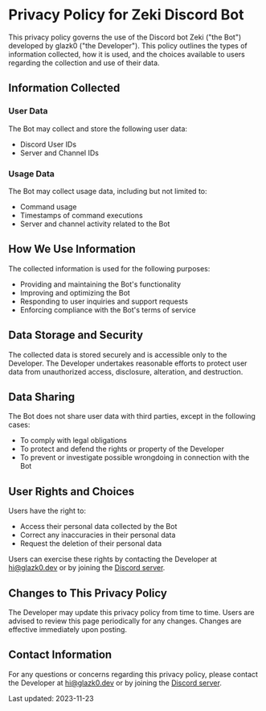 # Privacy Policy for Zeki Discord Bot

This privacy policy governs the use of the Discord bot Zeki ("the Bot") developed by glazk0 ("the Developer"). This policy outlines the types of information collected, how it is used, and the choices available to users regarding the collection and use of their data.

## Information Collected

### User Data

The Bot may collect and store the following user data:

- Discord User IDs
- Server and Channel IDs

### Usage Data

The Bot may collect usage data, including but not limited to:

- Command usage
- Timestamps of command executions
- Server and channel activity related to the Bot

## How We Use Information

The collected information is used for the following purposes:

- Providing and maintaining the Bot's functionality
- Improving and optimizing the Bot
- Responding to user inquiries and support requests
- Enforcing compliance with the Bot's terms of service

## Data Storage and Security

The collected data is stored securely and is accessible only to the Developer. The Developer undertakes reasonable efforts to protect user data from unauthorized access, disclosure, alteration, and destruction.

## Data Sharing

The Bot does not share user data with third parties, except in the following cases:

- To comply with legal obligations
- To protect and defend the rights or property of the Developer
- To prevent or investigate possible wrongdoing in connection with the Bot

## User Rights and Choices

Users have the right to:

- Access their personal data collected by the Bot
- Correct any inaccuracies in their personal data
- Request the deletion of their personal data

Users can exercise these rights by contacting the Developer at hi@glazk0.dev or by joining the [Discord server](<(https://discord.gg/vQF9ENEkaq)>).

## Changes to This Privacy Policy

The Developer may update this privacy policy from time to time. Users are advised to review this page periodically for any changes. Changes are effective immediately upon posting.

## Contact Information

For any questions or concerns regarding this privacy policy, please contact the Developer at hi@glazk0.dev or by joining the [Discord server](<(https://discord.gg/vQF9ENEkaq)>).

Last updated: 2023-11-23
